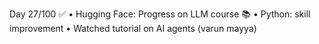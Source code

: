 Day 27/100 ✅
• Hugging Face: Progress on LLM course 📚
• Python: skill improvement 
• Watched tutorial on AI agents (varun mayya)
